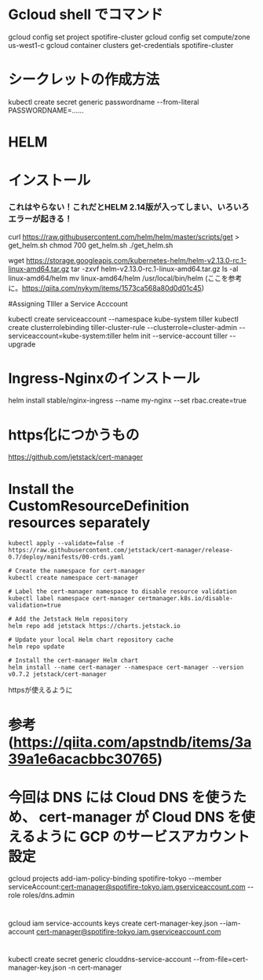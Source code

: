# Gcloud shell でコマンド

gcloud config set project spotifire-cluster	
gcloud config set compute/zone us-west1-c
gcloud container clusters get-credentials spotifire-cluster

# シークレットの作成方法
kubectl create secret generic passwordname --from-literal PASSWORDNAME=......


# HELM 
# インストール
### これはやらない！これだとHELM 2.14版が入ってしまい、いろいろエラーが起きる！
curl https://raw.githubusercontent.com/helm/helm/master/scripts/get > get_helm.sh
chmod 700 get_helm.sh
./get_helm.sh

wget https://storage.googleapis.com/kubernetes-helm/helm-v2.13.0-rc.1-linux-amd64.tar.gz
tar -zxvf helm-v2.13.0-rc.1-linux-amd64.tar.gz
ls -al linux-amd64/helm
mv linux-amd64/helm /usr/local/bin/helm
(ここを参考に。https://qiita.com/nykym/items/1573ca568a80d0d01c45)

#Assigning TIller a Service Acccount

kubectl create serviceaccount --namespace kube-system tiller
kubectl create clusterrolebinding tiller-cluster-rule --clusterrole=cluster-admin --serviceaccount=kube-system:tiller
helm init --service-account tiller --upgrade

# Ingress-Nginxのインストール
helm install stable/nginx-ingress --name my-nginx --set rbac.create=true


# https化につかうもの
https://github.com/jetstack/cert-manager


# Install the CustomResourceDefinition resources separately
    kubectl apply --validate=false -f https://raw.githubusercontent.com/jetstack/cert-manager/release-0.7/deploy/manifests/00-crds.yaml 
    
    # Create the namespace for cert-manager
    kubectl create namespace cert-manager
    
    # Label the cert-manager namespace to disable resource validation
    kubectl label namespace cert-manager certmanager.k8s.io/disable-validation=true
    
    # Add the Jetstack Helm repository
    helm repo add jetstack https://charts.jetstack.io
    
    # Update your local Helm chart repository cache
    helm repo update
    
    # Install the cert-manager Helm chart
    helm install --name cert-manager --namespace cert-manager --version v0.7.2 jetstack/cert-manager


httpsが使えるように
# 参考  (https://qiita.com/apstndb/items/3a39a1e6acacbbc30765)
# 今回は DNS には Cloud DNS を使うため、 cert-manager が Cloud DNS を使えるように GCP のサービスアカウント設定
gcloud projects add-iam-policy-binding spotifire-tokyo --member serviceAccount:cert-manager@spotifire-tokyo.iam.gserviceaccount.com --role roles/dns.admin

#
gcloud iam service-accounts keys create cert-manager-key.json --iam-account cert-manager@spotifire-tokyo.iam.gserviceaccount.com

#
kubectl create secret generic clouddns-service-account --from-file=cert-manager-key.json -n cert-manager 

